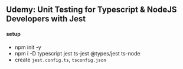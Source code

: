 ## Udemy: Unit Testing for Typescript & NodeJS Developers with Jest


#### setup
- npm init -y
- npm i -D typescript jest ts-jest @types/jest ts-node
- create `jest.config.ts`, `tsconfig.json`
